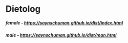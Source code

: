 # Dietolog
##### female - https://saynschuman.github.io/dist/index.html
##### male - https://saynschuman.github.io/dist/man.html

